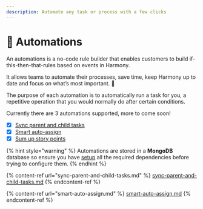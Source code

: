 ```yaml
---
description: Automate any task or process with a few clicks
---
```


# 💫 Automations

An automations is a no-code rule builder that enables customers to build if-this-then-that-rules based on events in Harmony.

It allows teams to automate their processes, save time, keep Harmony up to date and focus on what’s most important. :rocket:

The purpose of each automation is to automatically run a task for you, a repetitive operation that you would normally do after certain conditions.&#x20;

Currently there are 3 automations supported, more to come soon!

* [x] [Sync parent and child tasks](sync-parent-and-child-tasks.md)
* [x] [Smart auto-assign](smart-auto-assign.md)
* [x] [Sum up story points](sum-up-story-points.md)

{% hint style="warning" %}
Automations are stored in a **MongoDB** database so ensure you have [setup](../../configuration/dependencies/databases/mongodb-server.md) all the required dependencies before trying to configure them.
{% endhint %}

{% content-ref url="sync-parent-and-child-tasks.md" %}
[sync-parent-and-child-tasks.md](sync-parent-and-child-tasks.md)
{% endcontent-ref %}

{% content-ref url="smart-auto-assign.md" %}
[smart-auto-assign.md](smart-auto-assign.md)
{% endcontent-ref %}



